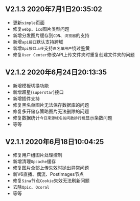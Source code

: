 ## V2.1.3 2020年7月1日20:35:02

* 更新`simple`页面
* 修复`webp`、`ico`图片类型问题
* 新增分发图片缓存到`CDN`、`浏览器`的支持
* 新增`api接口`默认支持跨域
* 新增`Api接口上传`支持`白名单用户`绕过鉴黄
* 修复`User Center`修改API上传文件夹时重复创建文件夹的问题


## V2.1.2 2020年6月24日20:13:35

* 新增模板切换功能
* 新增超星(`superstar`)接口
* 新增插件支持
* 修复黑名单图片无法保存数据库的问题
* 修复多开储存策略图片无法删除的问题
* 修复数据统计`今日来源域名访问数排行榜`显示条数问题
* 等等

## V2.1.1 2020年6月18日10:04:25

* 修复用户组图片处理控制
* 新增清理`Opcache`缓存
* 修复图片全部上传失效时抛出异常问题
* 新V6直播、偶流、PostImages节点
* 修复`Sina`节点`Cookie`失效无法刷新问题
* 去除`Qpic`、`Qcoral`
* 等等